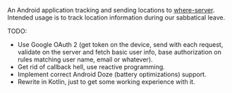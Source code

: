 An Android application tracking and sending locations to [where-server](https://github.com/wujek-srujek/where-server).
Intended usage is to track location information during our sabbatical leave.

TODO:
- Use Google OAuth 2 (get token on the device, send with each request, validate on the server and fetch basic user info,
  base authorization on rules matching user name, email or whatever).
- Get rid of callback hell, use reactive programming.
- Implement correct Android Doze (battery optimizations) support.
- Rewrite in Kotlin, just to get some working experience with it.
